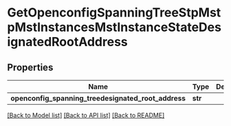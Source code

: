 # GetOpenconfigSpanningTreeStpMstpMstInstancesMstInstanceStateDesignatedRootAddress

## Properties
Name | Type | Description | Notes
------------ | ------------- | ------------- | -------------
**openconfig_spanning_treedesignated_root_address** | **str** |  | [optional] 

[[Back to Model list]](../README.md#documentation-for-models) [[Back to API list]](../README.md#documentation-for-api-endpoints) [[Back to README]](../README.md)


